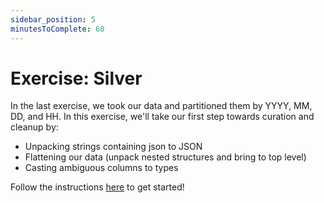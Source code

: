 ```yaml
---
sidebar_position: 5
minutesToComplete: 60
---
```


# Exercise: Silver
In the last exercise, we took our data and partitioned them by YYYY, MM, DD, and HH. In this exercise, we'll take our first step towards curation and cleanup by:
* Unpacking strings containing json to JSON
* Flattening our data (unpack nested structures and bring to top level)
* Casting ambiguous columns to types

Follow the instructions [here](https://github.com/data-derp/exercise-ev-databricks/tree/main/batch-processing-silver) to get started!